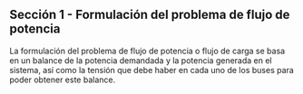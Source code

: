 ## Sección 1 - Formulación del problema de flujo de potencia  

La formulación del problema de flujo de potencia o flujo de carga se basa en un balance de la potencia demandada y la potencia generada en el sistema, así como la tensión que debe haber en cada uno de los buses para poder obtener este balance. 